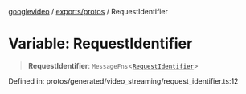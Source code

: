 [googlevideo](../../../README.md) / [exports/protos](../README.md) / RequestIdentifier

# Variable: RequestIdentifier

> **RequestIdentifier**: `MessageFns`\<[`RequestIdentifier`](../interfaces/RequestIdentifier.md)\>

Defined in: protos/generated/video\_streaming/request\_identifier.ts:12
